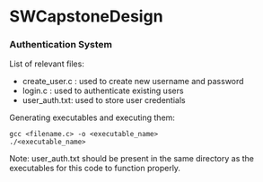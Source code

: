 # SWCapstoneDesign

### Authentication System
List of relevant files:
- create_user.c : used to create new username and password
- login.c : used to authenticate existing users
- user_auth.txt: used to store user credentials

Generating executables and executing them: 
```
gcc <filename.c> -o <executable_name>
./<executable_name>
```

Note: user_auth.txt should be present in the same directory as the executables for this code to function properly. 
